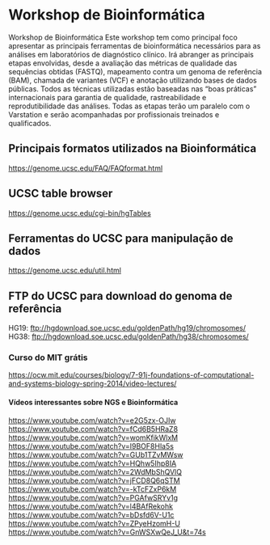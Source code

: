 # Workshop de Bioinformática
Workshop de Bioinformática
Este workshop tem como principal foco apresentar as principais ferramentas de bioinformática necessários para as análises em laboratórios de diagnóstico clínico. Irá abranger as principais etapas envolvidas, desde a avaliação das métricas de qualidade das sequências obtidas (FASTQ), mapeamento contra um genoma de referência (BAM), chamada de variantes (VCF) e anotação utilizando bases de dados públicas. Todos as técnicas utilizadas estão baseadas nas “boas práticas” internacionais para garantia de qualidade, rastreabilidade e reprodutibilidade das análises. Todas as etapas terão um paralelo com o Varstation e serão acompanhadas por profissionais treinados e qualificados.

## Principais formatos utilizados na Bioinformática
https://genome.ucsc.edu/FAQ/FAQformat.html

## UCSC table browser
https://genome.ucsc.edu/cgi-bin/hgTables

## Ferramentas do UCSC para manipulação de dados
https://genome.ucsc.edu/util.html

## FTP do UCSC para download do genoma de referência
HG19: ftp://hgdownload.soe.ucsc.edu/goldenPath/hg19/chromosomes/<br/>
HG38: ftp://hgdownload.soe.ucsc.edu/goldenPath/hg38/chromosomes/

### Curso do MIT grátis
https://ocw.mit.edu/courses/biology/7-91j-foundations-of-computational-and-systems-biology-spring-2014/video-lectures/

#### Vídeos interessantes sobre NGS e Bioinformática
https://www.youtube.com/watch?v=e2G5zx-OJIw<br/>
https://www.youtube.com/watch?v=fCd6B5HRaZ8<br/>
https://www.youtube.com/watch?v=womKfikWlxM<br/>
https://www.youtube.com/watch?v=I9BOF8Hla5s<br/>
https://www.youtube.com/watch?v=GUb1TZvMWsw<br/>
https://www.youtube.com/watch?v=HQhw5Ihp8IA<br/>
https://www.youtube.com/watch?v=2WdMbShQVlQ<br/>
https://www.youtube.com/watch?v=jFCD8Q6qSTM<br/>
https://www.youtube.com/watch?v=-kTcFZxP6kM<br/>
https://www.youtube.com/watch?v=PGAfwSRYv1g<br/>
https://www.youtube.com/watch?v=l4BAfRekohk<br/>
https://www.youtube.com/watch?v=bDsfd6V-U1c<br/>
https://www.youtube.com/watch?v=ZPyeHzomH-U<br/>
https://www.youtube.com/watch?v=GnWSXwQeJ_U&t=74s
